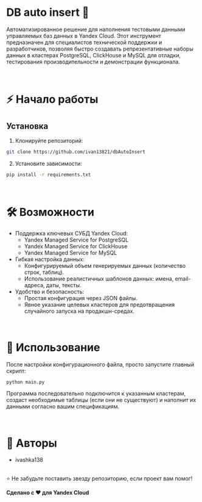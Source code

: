 # DB auto insert 🚀
Автоматизированное решение для наполнения тестовыми данными управляемых баз данных в Yandex Cloud. Этот инструмент предназначен для специалистов технической поддержки и разработчиков, позволяя быстро создавать репрезентативные наборы данных в кластерах PostgreSQL, ClickHouse и MySQL для отладки, тестирования производительности и демонстрации функционала.

<br>

# ⚡ Начало работы
## Установка
1. Клонируйте репозиторий:

```bash
git clone https://github.com/ivan13821/dbAutoInsert
```
2. Установите зависимости:

```bash
pip install -r requirements.txt
```

<br>

# 🛠 Возможности
- Поддержка ключевых СУБД Yandex Cloud:
    - Yandex Managed Service for PostgreSQL
    - Yandex Managed Service for ClickHouse
    - Yandex Managed Service for MySQL
- Гибкая настройка данных:
    - Конфигурируемый объем генерируемых данных (количество строк, таблиц). 
    - Использование реалистичных шаблонов данных: имена, email-адреса, даты, тексты.
- Удобство и безопасность:
  - Простая конфигурация через JSON файлы. 
  - Явное указание целевых кластеров для предотвращения случайного запуска на продакшн-средах.

<br>

# 🚀 Использование
После настройки конфигурационного файла, просто запустите главный скрипт:
```bash
python main.py
```
Программа последовательно подключится к указанным кластерам, создаст необходимые таблицы (если они не существуют) и наполнит их данными согласно вашим спецификациям.


<br>

# 👥 Авторы
 - ivashka138
<br>
⭐ Не забудьте поставить звезду репозиторию, если проект вам помог!<br>

**Сделано с ❤️ для Yandex Cloud**